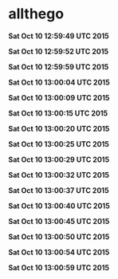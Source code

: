 # allthego
**Sat Oct 10 12:59:49 UTC 2015**

**Sat Oct 10 12:59:52 UTC 2015**

**Sat Oct 10 12:59:59 UTC 2015**

**Sat Oct 10 13:00:04 UTC 2015**

**Sat Oct 10 13:00:09 UTC 2015**

**Sat Oct 10 13:00:15 UTC 2015**

**Sat Oct 10 13:00:20 UTC 2015**

**Sat Oct 10 13:00:25 UTC 2015**

**Sat Oct 10 13:00:29 UTC 2015**

**Sat Oct 10 13:00:32 UTC 2015**

**Sat Oct 10 13:00:37 UTC 2015**

**Sat Oct 10 13:00:40 UTC 2015**

**Sat Oct 10 13:00:45 UTC 2015**

**Sat Oct 10 13:00:50 UTC 2015**

**Sat Oct 10 13:00:54 UTC 2015**

**Sat Oct 10 13:00:59 UTC 2015**

